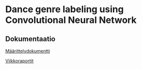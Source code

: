 # Dance genre labeling using Convolutional Neural Network

## Dokumentaatio

[Määrittelydokumentti](https://github.com/MineTech0/tekoaly-harjoitustyo/blob/main/M%C3%A4%C3%A4rittelydokumentti.md)

[Viikkoraportit](https://github.com/MineTech0/tekoaly-harjoitustyo/tree/main/viikkoraportit) 
